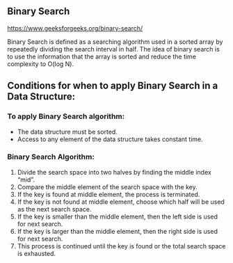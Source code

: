 ## Binary Search

https://www.geeksforgeeks.org/binary-search/


Binary Search is defined as a searching algorithm used in a sorted array by repeatedly dividing the search interval in half. The idea of binary search is to use the information that the array is sorted and reduce the time complexity to O(log N). 

## Conditions for when to apply Binary Search in a Data Structure:

### To apply Binary Search algorithm:

- The data structure must be sorted.
- Access to any element of the data structure takes constant time.

### Binary Search Algorithm:

1. Divide the search space into two halves by finding the middle index “mid”.
2. Compare the middle element of the search space with the key.
3. If the key is found at middle element, the process is terminated.
4. If the key is not found at middle element, choose which half will be used as the next search space.
5. If the key is smaller than the middle element, then the left side is used for next search.
6. If the key is larger than the middle element, then the right side is used for next search.
7. This process is continued until the key is found or the total search space is exhausted.



